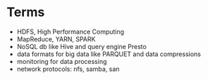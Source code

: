 # Terms
- HDFS, High Performance Computing
- MapReduce, YARN, SPARK
- NoSQL db like Hive and query engine Presto
- data formats for big data like PARQUET and data compressions
- monitoring for data processing
- network protocols: nfs, samba, san
